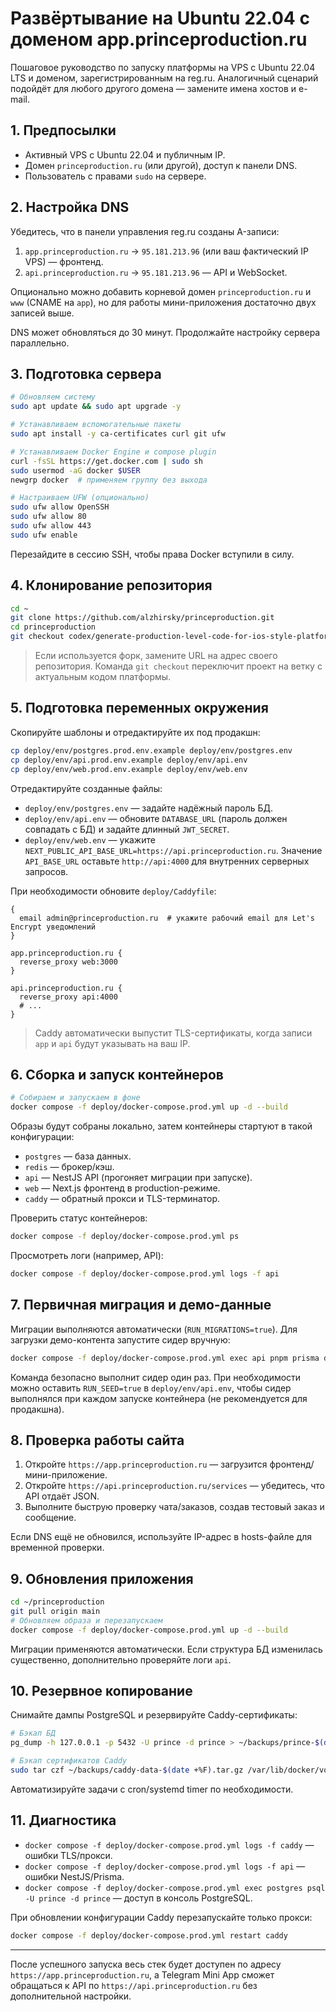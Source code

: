 # Развёртывание на Ubuntu 22.04 с доменом app.princeproduction.ru

Пошаговое руководство по запуску платформы на VPS с Ubuntu 22.04 LTS и доменом, зарегистрированным на reg.ru. Аналогичный сценарий подойдёт для любого другого домена — замените имена хостов и e-mail.

## 1. Предпосылки

- Активный VPS с Ubuntu 22.04 и публичным IP.
- Домен `princeproduction.ru` (или другой), доступ к панели DNS.
- Пользователь с правами `sudo` на сервере.

## 2. Настройка DNS

Убедитесь, что в панели управления reg.ru созданы A-записи:

1. `app.princeproduction.ru` → `95.181.213.96` (или ваш фактический IP VPS) — фронтенд.
2. `api.princeproduction.ru` → `95.181.213.96` — API и WebSocket.

Опционально можно добавить корневой домен `princeproduction.ru` и `www` (CNAME на `app`), но для работы мини-приложения достаточно двух записей выше.

DNS может обновляться до 30 минут. Продолжайте настройку сервера параллельно.

## 3. Подготовка сервера

```bash
# Обновляем систему
sudo apt update && sudo apt upgrade -y

# Устанавливаем вспомогательные пакеты
sudo apt install -y ca-certificates curl git ufw

# Устанавливаем Docker Engine и compose plugin
curl -fsSL https://get.docker.com | sudo sh
sudo usermod -aG docker $USER
newgrp docker  # применяем группу без выхода

# Настраиваем UFW (опционально)
sudo ufw allow OpenSSH
sudo ufw allow 80
sudo ufw allow 443
sudo ufw enable
```

Перезайдите в сессию SSH, чтобы права Docker вступили в силу.

## 4. Клонирование репозитория

```bash
cd ~
git clone https://github.com/alzhirsky/princeproduction.git
cd princeproduction
git checkout codex/generate-production-level-code-for-ios-style-platform
```

> Если используется форк, замените URL на адрес своего репозитория. Команда `git checkout` переключит проект на ветку с актуальным кодом платформы.

## 5. Подготовка переменных окружения

Скопируйте шаблоны и отредактируйте их под продакшн:

```bash
cp deploy/env/postgres.prod.env.example deploy/env/postgres.env
cp deploy/env/api.prod.env.example deploy/env/api.env
cp deploy/env/web.prod.env.example deploy/env/web.env
```

Отредактируйте созданные файлы:

- `deploy/env/postgres.env` — задайте надёжный пароль БД.
- `deploy/env/api.env` — обновите `DATABASE_URL` (пароль должен совпадать с БД) и задайте длинный `JWT_SECRET`.
- `deploy/env/web.env` — укажите `NEXT_PUBLIC_API_BASE_URL=https://api.princeproduction.ru`. Значение `API_BASE_URL` оставьте `http://api:4000` для внутренних серверных запросов.

При необходимости обновите `deploy/Caddyfile`:

```text
{
  email admin@princeproduction.ru  # укажите рабочий email для Let's Encrypt уведомлений
}

app.princeproduction.ru {
  reverse_proxy web:3000
}

api.princeproduction.ru {
  reverse_proxy api:4000
  # ...
}
```

> Caddy автоматически выпустит TLS-сертификаты, когда записи `app` и `api` будут указывать на ваш IP.

## 6. Сборка и запуск контейнеров

```bash
# Собираем и запускаем в фоне
docker compose -f deploy/docker-compose.prod.yml up -d --build
```

Образы будут собраны локально, затем контейнеры стартуют в такой конфигурации:

- `postgres` — база данных.
- `redis` — брокер/кэш.
- `api` — NestJS API (прогоняет миграции при запуске).
- `web` — Next.js фронтенд в production-режиме.
- `caddy` — обратный прокси и TLS-терминатор.

Проверить статус контейнеров:

```bash
docker compose -f deploy/docker-compose.prod.yml ps
```

Просмотреть логи (например, API):

```bash
docker compose -f deploy/docker-compose.prod.yml logs -f api
```

## 7. Первичная миграция и демо-данные

Миграции выполняются автоматически (`RUN_MIGRATIONS=true`). Для загрузки демо-контента запустите сидер вручную:

```bash
docker compose -f deploy/docker-compose.prod.yml exec api pnpm prisma db seed
```

Команда безопасно выполнит сидер один раз. При необходимости можно оставить `RUN_SEED=true` в `deploy/env/api.env`, чтобы сидер выполнялся при каждом запуске контейнера (не рекомендуется для продакшна).

## 8. Проверка работы сайта

1. Откройте `https://app.princeproduction.ru` — загрузится фронтенд/мини-приложение.
2. Откройте `https://api.princeproduction.ru/services` — убедитесь, что API отдаёт JSON.
3. Выполните быструю проверку чата/заказов, создав тестовый заказ и сообщение.

Если DNS ещё не обновился, используйте IP-адрес в hosts-файле для временной проверки.

## 9. Обновления приложения

```bash
cd ~/princeproduction
git pull origin main
# Обновляем образа и перезапускаем
docker compose -f deploy/docker-compose.prod.yml up -d --build
```

Миграции применяются автоматически. Если структура БД изменилась существенно, дополнительно проверяйте логи `api`.

## 10. Резервное копирование

Снимайте дампы PostgreSQL и резервируйте Caddy-сертификаты:

```bash
# Бэкап БД
pg_dump -h 127.0.0.1 -p 5432 -U prince -d prince > ~/backups/prince-$(date +%F).sql

# Бэкап сертификатов Caddy
sudo tar czf ~/backups/caddy-data-$(date +%F).tar.gz /var/lib/docker/volumes/princeproduction_caddy_data/
```

Автоматизируйте задачи с cron/systemd timer по необходимости.

## 11. Диагностика

- `docker compose -f deploy/docker-compose.prod.yml logs -f caddy` — ошибки TLS/прокси.
- `docker compose -f deploy/docker-compose.prod.yml logs -f api` — ошибки NestJS/Prisma.
- `docker compose -f deploy/docker-compose.prod.yml exec postgres psql -U prince -d prince` — доступ в консоль PostgreSQL.

При обновлении конфигурации Caddy перезапускайте только прокси:

```bash
docker compose -f deploy/docker-compose.prod.yml restart caddy
```

---

После успешного запуска весь стек будет доступен по адресу `https://app.princeproduction.ru`, а Telegram Mini App сможет обращаться к API по `https://api.princeproduction.ru` без дополнительной настройки.

